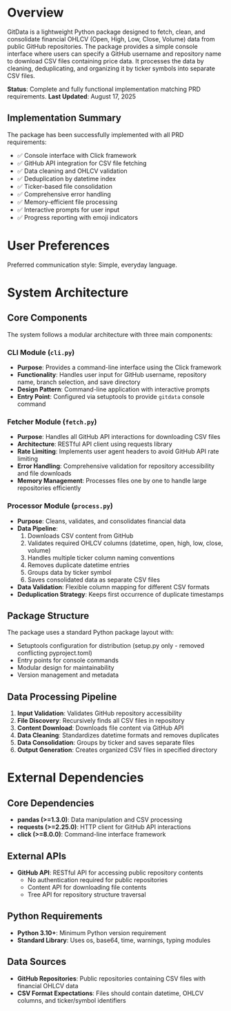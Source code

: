 # Overview

GitData is a lightweight Python package designed to fetch, clean, and consolidate financial OHLCV (Open, High, Low, Close, Volume) data from public GitHub repositories. The package provides a simple console interface where users can specify a GitHub username and repository name to download CSV files containing price data. It processes the data by cleaning, deduplicating, and organizing it by ticker symbols into separate CSV files.

**Status**: Complete and fully functional implementation matching PRD requirements.
**Last Updated**: August 17, 2025

## Implementation Summary

The package has been successfully implemented with all PRD requirements:
- ✅ Console interface with Click framework
- ✅ GitHub API integration for CSV file fetching
- ✅ Data cleaning and OHLCV validation
- ✅ Deduplication by datetime index
- ✅ Ticker-based file consolidation
- ✅ Comprehensive error handling
- ✅ Memory-efficient file processing
- ✅ Interactive prompts for user input
- ✅ Progress reporting with emoji indicators

# User Preferences

Preferred communication style: Simple, everyday language.

# System Architecture

## Core Components

The system follows a modular architecture with three main components:

### CLI Module (`cli.py`)
- **Purpose**: Provides a command-line interface using the Click framework
- **Functionality**: Handles user input for GitHub username, repository name, branch selection, and save directory
- **Design Pattern**: Command-line application with interactive prompts
- **Entry Point**: Configured via setuptools to provide `gitdata` console command

### Fetcher Module (`fetch.py`)
- **Purpose**: Handles all GitHub API interactions for downloading CSV files
- **Architecture**: RESTful API client using requests library
- **Rate Limiting**: Implements user agent headers to avoid GitHub API rate limiting
- **Error Handling**: Comprehensive validation for repository accessibility and file downloads
- **Memory Management**: Processes files one by one to handle large repositories efficiently

### Processor Module (`process.py`)
- **Purpose**: Cleans, validates, and consolidates financial data
- **Data Pipeline**: 
  1. Downloads CSV content from GitHub
  2. Validates required OHLCV columns (datetime, open, high, low, close, volume)
  3. Handles multiple ticker column naming conventions
  4. Removes duplicate datetime entries
  5. Groups data by ticker symbol
  6. Saves consolidated data as separate CSV files
- **Data Validation**: Flexible column mapping for different CSV formats
- **Deduplication Strategy**: Keeps first occurrence of duplicate timestamps

## Package Structure

The package uses a standard Python package layout with:
- Setuptools configuration for distribution (setup.py only - removed conflicting pyproject.toml)
- Entry points for console commands  
- Modular design for maintainability
- Version management and metadata

## Data Processing Pipeline

1. **Input Validation**: Validates GitHub repository accessibility
2. **File Discovery**: Recursively finds all CSV files in repository
3. **Content Download**: Downloads file content via GitHub API
4. **Data Cleaning**: Standardizes datetime formats and removes duplicates  
5. **Data Consolidation**: Groups by ticker and saves separate files
6. **Output Generation**: Creates organized CSV files in specified directory

# External Dependencies

## Core Dependencies
- **pandas (>=1.3.0)**: Data manipulation and CSV processing
- **requests (>=2.25.0)**: HTTP client for GitHub API interactions
- **click (>=8.0.0)**: Command-line interface framework

## External APIs
- **GitHub API**: RESTful API for accessing public repository contents
  - No authentication required for public repositories
  - Content API for downloading file contents
  - Tree API for repository structure traversal

## Python Requirements
- **Python 3.10+**: Minimum Python version requirement
- **Standard Library**: Uses os, base64, time, warnings, typing modules

## Data Sources
- **GitHub Repositories**: Public repositories containing CSV files with financial OHLCV data
- **CSV Format Expectations**: Files should contain datetime, OHLCV columns, and ticker/symbol identifiers